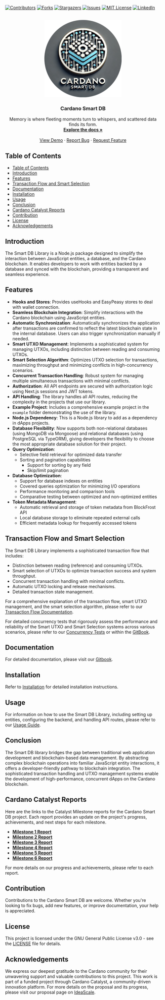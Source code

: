 <!-- Improved compatibility of back to top link: See: https://github.com/othneildrew/Best-README-Template/pull/73 -->
<a name="readme-top"></a>
<!--
*** Thanks for checking out the Best-README-Template. If you have a suggestion
*** that would make this better, please fork the repo and create a pull request
*** or simply open an issue with the tag "enhancement".
*** Don't forget to give the project a star!
*** Thanks again! Now go create something AMAZING! :D
-->



<!-- PROJECT SHIELDS -->
<!--
*** I'm using markdown "reference style" links for readability.
*** Reference links are enclosed in brackets [ ] instead of parentheses ( ).
*** See the bottom of this document for the declaration of the reference variables
*** for contributors-url, forks-url, etc. This is an optional, concise syntax you may use.
*** https://www.markdownguide.org/basic-syntax/#reference-style-links
-->
[![Contributors][contributors-shield]][contributors-url]
[![Forks][forks-shield]][forks-url]
[![Stargazers][stars-shield]][stars-url]
[![Issues][issues-shield]][issues-url]
[![MIT License][license-shield]][license-url]
[![LinkedIn][linkedin-shield]][linkedin-url]
<!-- PROJECT LOGO -->
<br />
<div align="center">
  <a href="https://github.com/protofire/Cardano-SmartDB
">
    <img src="images/logo.png" alt="Logo" width="250" height="250">
  </a>

<h3 align="center">Cardano Smart DB</h3>

  <p align="center">
          Memory is where fleeting moments turn to whispers, and scattered data finds its form.
    <br />
    <a href="https://protofire-docs.gitbook.io/smartdb"><strong>Explore the docs »</strong></a>
    <br />
    <br />
    <a href="https://github.com/protofire/Cardano-SmartDB">View Demo</a>
    ·
    <a href="https://github.com/protofire/Cardano-SmartDB/issues">Report Bug</a>
    ·
    <a href="https://github.com/protofire/Cardano-SmartDB/issues">Request Feature</a>
  </p>
</div>

## Table of Contents
- [Table of Contents](#table-of-contents)
- [Introduction](#introduction)
- [Features](#features)
- [Transaction Flow and Smart Selection](#transaction-flow-and-smart-selection)
- [Documentation](#documentation)
- [Installation](#installation)
- [Usage](#usage)
- [Conclusion](#conclusion)
- [Cardano Catalyst Reports](#cardano-catalyst-reports)
- [Contribution](#contribution)
- [License](#license)
- [Acknowledgements](#acknowledgements)

## Introduction

The Smart DB Library is a Node.js package designed to simplify the interaction between JavaScript entities, a database, and the Cardano blockchain. It enables developers to work with entities backed by a database and synced with the blockchain, providing a transparent and seamless experience.

## Features
- **Hooks and Stores**: Provides useHooks and EasyPeasy stores to deal with wallet connection.
- **Seamless Blockchain Integration**: Simplify interactions with the Cardano blockchain using JavaScript entities.
- **Automatic Synchronization**: Automatically synchronizes the application after transactions are confirmed to reflect the latest blockchain state in the internal database. Users can also trigger synchronization manually if needed.
- **Smart UTXO Management**: Implements a sophisticated system for managing UTXOs, including distinction between reading and consuming UTXOs.
- **Smart Selection Algorithm**: Optimizes UTXO selection for transactions, maximizing throughput and minimizing conflicts in high-concurrency scenarios.
- **Concurrent Transaction Handling**: Robust system for managing multiple simultaneous transactions with minimal conflicts.
- **Authorization**: All API endpoints are secured with authorization logic using Next.js sessions and JWT tokens.
- **API Handling**: The library handles all API routes, reducing the complexity in the projects that use our library.
- **Example Project**: Includes a comprehensive example project in the `example` folder demonstrating the use of the library.
- **Node.js Dependency**: This is a Node.js library to add as a dependency in dApps projects.
- **Database Flexibility**: Now supports both non-relational databases (using MongoDB via Mongoose) and relational databases (using PostgreSQL via TypeORM), giving developers the flexibility to choose the most appropriate database solution for their project.
- **Query Optimization**:
  - Selective field retrieval for optimized data transfer
  - Sorting and pagination capabilities
    - Support for sorting by any field
    - Skip/limit pagination
- **Database Optimization**:  
  - Support for database indexes on entities
  - Covered queries optimization for minimizing I/O operations
  - Performance monitoring and comparison tools
  - Comparative testing between optimized and non-optimized entities
- **Token Metadata Management**:
  - Automatic retrieval and storage of token metadata from BlockFrost API
  - Local database storage to eliminate repeated external calls
  - Efficient metadata lookup for frequently accessed tokens
  
## Transaction Flow and Smart Selection

The Smart DB Library implements a sophisticated transaction flow that includes:

- Distinction between reading (reference) and consuming UTXOs.
- Smart selection of UTXOs to optimize transaction success and system throughput.
- Concurrent transaction handling with minimal conflicts.
- Automatic UTXO locking and release mechanisms.
- Detailed transaction state management.

For a comprehensive explanation of the transaction flow, smart UTXO management, and the smart selection algorithm, please refer to our [Transaction Flow Documentation](docs/transactions.md).

For detailed concurrency tests that rigorously assess the performance and reliability of the Smart UTXO and Smart Selection systems across various scenarios, please refer to our 
[Concurrency Tests](example/docs/tests.md) or within the [GitBook](https://protofire-docs.gitbook.io/smartdb-example/tests).

## Documentation

For detailed documentation, please visit our [Gitbook](https://protofire-docs.gitbook.io/smartdb/).

## Installation

Refer to [Installation](docs/installation.md) for detailed installation instructions.

## Usage

For information on how to use the Smart DB Library, including setting up entities, configuring the backend, and handling API routes, please refer to our [Usage Guide](docs/usage.md).

## Conclusion

The Smart DB library bridges the gap between traditional web application development and blockchain-based data management. By abstracting complex blockchain operations into familiar JavaScript entity interactions, it offers a developer-friendly pathway to blockchain integration. The sophisticated transaction handling and UTXO management systems enable the development of high-performance, concurrent dApps on the Cardano blockchain.

## Cardano Catalyst Reports
Here are the links to the Catalyst Milestone reports for the Cardano Smart DB project. Each report provides an update on the project's progress, achievements, and next steps for each milestone.

- [**Milestone 1 Report**](https://docs.google.com/document/d/1JfyuJceSvcd6JPbB1dk6CswelUD-9YNBhHsmnCC_gtg/edit?usp=drive_link)
- [**Milestone 2 Report**](https://docs.google.com/document/d/1x0QuRGvYsMm_tkiH-LQCRiWGd4pJwuoxDmpJytsMF0I/edit?usp=drive_link)
- [**Milestone 3 Report**](https://docs.google.com/document/d/1F36mhjyY7_zNAA7A3tcC1ILNPtY-Y5O7M9_eV5v6ZSk/edit?usp=drive_link)
- [**Milestone 4 Report**](https://docs.google.com/document/d/1HZ3T2exp1-89egSQz68BjLLoT-_5peX-BBikxyn-lxs/edit?usp=drive_link)
- [**Milestone 5 Report**](https://docs.google.com/document/d/1AC3yMv7RMhNhWUYSKhEsckpPm3LpHck-nGWYuivJctE/edit?usp=drive_link)
- [**Milestone 6 Report**](https://docs.google.com/document/d/1_-8YYQC6W19ujIkq1Ndrv7I4Xqxk-GrOiuC3KCD7glY/edit?usp=drive_link)

For more details on our progress and achievements, please refer to each report.

## Contribution

Contributions to the Cardano Smart DB are welcome. Whether you're looking to fix bugs, add new features, or improve documentation, your help is appreciated.

## License

This project is licensed under the GNU General Public License v3.0 - see the [LICENSE](LICENSE) file for details.

## Acknowledgements

We express our deepest gratitude to the Cardano community for their unwavering support and valuable contributions to this project. This work is part of a funded project through Cardano Catalyst, a community-driven innovation platform. For more details on the proposal and its progress, please visit our proposal page on [IdeaScale](https://cardano.ideascale.com/c/idea/110478).


[contributors-shield]: https://img.shields.io/github/contributors/protofire/Cardano-SmartDB.svg?style=for-the-badge
[contributors-url]: https://github.com/protofire/Cardano-SmartDB/graphs/contributors
[forks-shield]: https://img.shields.io/github/forks/protofire/Cardano-SmartDB.svg?style=for-the-badge
[forks-url]: https://github.com/protofire/Cardano-SmartDB/network/members
[stars-shield]: https://img.shields.io/github/stars/protofire/Cardano-SmartDB.svg?style=for-the-badge
[stars-url]: https://github.com/protofire/Cardano-SmartDB/stargazers
[issues-shield]: https://img.shields.io/github/issues/protofire/Cardano-SmartDB.svg?style=for-the-badge
[issues-url]: https://github.com/protofire/Cardano-SmartDB/issues
[license-shield]: https://img.shields.io/github/license/protofire/Cardano-SmartDB.svg?style=for-the-badge
[license-url]: https://github.com/protofire/Cardano-SmartDB/blob/master/LICENSE
[linkedin-shield]: https://img.shields.io/badge/-LinkedIn-black.svg?style=for-the-badge&logo=linkedin&colorB=555
[linkedin-url]: https://www.linkedin.com/company/protofire-io/posts/?feedView=all
[product-screenshot]: images/screenshot.png
[usage-example]: images/example.png
